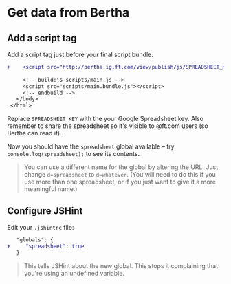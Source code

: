 # Get data from Bertha

## Add a script tag

Add a script tag just before your final script bundle:

```diff
+    <script src="http://bertha.ig.ft.com/view/publish/js/SPREADSHEET_KEY/basic?d=spreadsheet"></script>
 
     <!-- build:js scripts/main.js -->
     <script src="scripts/main.bundle.js"></script>
     <!-- endbuild -->
   </body>
 </html>

```

Replace `SPREADSHEET_KEY` with the your Google Spreadsheet key. Also remember to share the spreadsheet so it's visible to @ft.com users (so Bertha can read it).

Now you should have the `spreadsheet` global available – try `console.log(spreadsheet);` to see its contents.

> You can use a different name for the global by altering the URL. Just change `d=spreadsheet` to `d=whatever`. (You will need to do this if you use more than one spreadsheet, or if you just want to give it a more meaningful name.)


## Configure JSHint

Edit your `.jshintrc` file:

```diff
   "globals": {
+     "spreadsheet": true
   }
```

> This tells JSHint about the new global. This stops it complaining that you're using an undefined variable.
